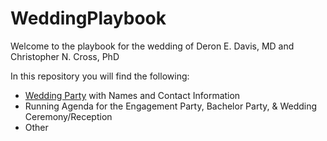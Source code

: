 # WeddingPlaybook
Welcome to the playbook for the wedding of Deron E. Davis, MD and Christopher N. Cross, PhD

In this repository you will find the following:
- [Wedding Party](https://github.com/chriscross11/WeddingPlaybook/blob/master/WeddingParty) with Names and Contact Information
- Running Agenda for the Engagement Party, Bachelor Party, & Wedding Ceremony/Reception 
- Other 
